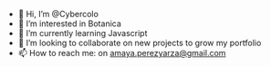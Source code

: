 - 👋 Hi, I’m @Cybercolo
- 👀 I’m interested in Botanica
- 🌱 I’m currently learning Javascript
- 💞️ I’m looking to collaborate on new projects to grow my portfolio
- 📫 How to reach me: on amaya.perezyarza@gmail.com

<!---
Cybercolo/Cybercolo is a ✨ special ✨ repository because its `README.md` (this file) appears on your GitHub profile.
You can click the Preview link to take a look at your changes.
--->
